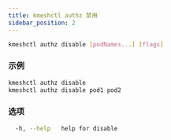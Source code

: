 ```yaml
---
title: kmeshctl authz 禁用
sidebar_position: 2
---
```


```bash
kmeshctl authz disable [podNames...] [flags]
```

### 示例

```bash
kmeshctl authz disable
kmeshctl authz disable pod1 pod2
```

### 选项

```bash
  -h, --help   help for disable
```
